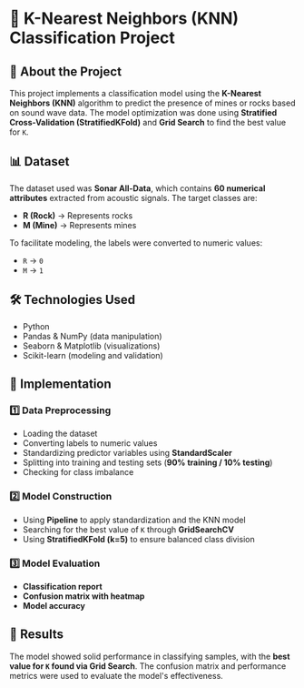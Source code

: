 # 📌 K-Nearest Neighbors (KNN) Classification Project

## 📖 About the Project
This project implements a classification model using the **K-Nearest Neighbors (KNN)** algorithm to predict the presence of mines or rocks based on sound wave data. The model optimization was done using **Stratified Cross-Validation (StratifiedKFold)** and **Grid Search** to find the best value for `K`.

## 📊 Dataset
The dataset used was **Sonar All-Data**, which contains **60 numerical attributes** extracted from acoustic signals. The target classes are:
- **R (Rock)** → Represents rocks
- **M (Mine)** → Represents mines

To facilitate modeling, the labels were converted to numeric values:
- `R` → `0`
- `M` → `1`

## 🛠 Technologies Used
- Python
- Pandas & NumPy (data manipulation)
- Seaborn & Matplotlib (visualizations)
- Scikit-learn (modeling and validation)

## 🚀 Implementation
### 1️⃣ Data Preprocessing
- Loading the dataset
- Converting labels to numeric values
- Standardizing predictor variables using **StandardScaler**
- Splitting into training and testing sets (**90% training / 10% testing**)
- Checking for class imbalance

### 2️⃣ Model Construction
- Using **Pipeline** to apply standardization and the KNN model
- Searching for the best value of `K` through **GridSearchCV**
- Using **StratifiedKFold (k=5)** to ensure balanced class division

### 3️⃣ Model Evaluation
- **Classification report**
- **Confusion matrix with heatmap**
- **Model accuracy**

## 📌 Results
The model showed solid performance in classifying samples, with the **best value for `K` found via Grid Search**. The confusion matrix and performance metrics were used to evaluate the model's effectiveness.
